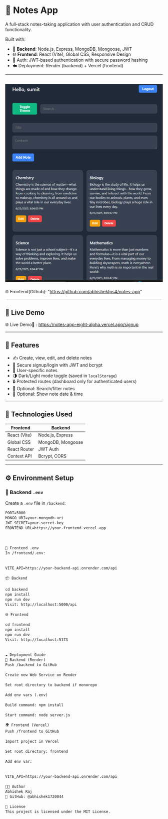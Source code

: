 # 📝 Notes App

A full-stack notes-taking application with user authentication and CRUD functionality.

Built with:

- 🔧 **Backend**: Node.js, Express, MongoDB, Mongoose, JWT
- 🌐 **Frontend**: React (Vite), Global CSS, Responsive Design
- 🔐 Auth: JWT-based authentication with secure password hashing
- ☁️ Deployment: Render (backend) + Vercel (frontend)

---
![note-app-backend Screenshot](assets/notes-app.png)
---

🌐 Frontend(Github): "https://github.com/abhishektps4/notes-app"

---

## 🚀 Live Demo
🌐 Live Demo🔗 :  https://notes-app-eight-alpha.vercel.app/signup


---


## 🔑 Features

- ✍️ Create, view, edit, and delete notes
- 🔐 Secure signup/login with JWT and bcrypt
- 👤 User-specific notes
- 🌗 Dark/Light mode toggle (saved in `localStorage`)
- 🔒 Protected routes (dashboard only for authenticated users)
- 🔎 Optional: Search/filter notes
- 📅 Optional: Show note date & time

---

## 🧠 Technologies Used

| Frontend        | Backend           |
|-----------------|-------------------|
| React (Vite)    | Node.js, Express  |
| Global CSS      | MongoDB, Mongoose |
| React Router    | JWT Auth          |
| Context API     | Bcrypt, CORS      |

---

## ⚙️ Environment Setup

### 🔐 Backend `.env`
Create a `.env` file in `/backend`:

```env
PORT=5000
MONGO_URI=your-mongodb-uri
JWT_SECRET=your-secret-key
FRONTEND_URL=https://your-frontend.vercel.app



🔐 Frontend .env
In /frontend/.env:


VITE_API=https://your-backend-api.onrender.com/api

📦 Backend

cd backend
npm install
npm run dev
Visit: http://localhost:5000/api

🌐 Frontend

cd frontend
npm install
npm run dev
Visit: http://localhost:5173


☁️ Deployment Guide
🚀 Backend (Render)
Push /backend to GitHub

Create new Web Service on Render

Set root directory to backend if monorepo

Add env vars (.env)

Build command: npm install

Start command: node server.js

🌍 Frontend (Vercel)
Push /frontend to GitHub

Import project in Vercel

Set root directory: frontend

Add env var:


VITE_API=https://your-backend-api.onrender.com/api

🧑‍💻 Author
Abhishek Raj
💼 GitHub: @abhishek1720044

📄 License
This project is licensed under the MIT License.

